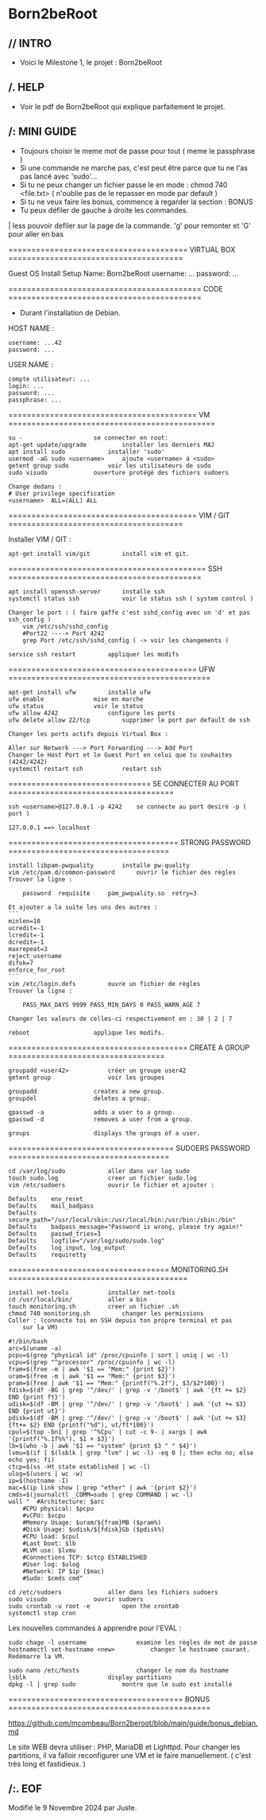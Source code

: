 # Born2beRoot

## // INTRO

* Voici le Milestone 1, le projet : Born2beRoot

## /. HELP

* Voir le pdf de Born2beRoot qui explique parfaitement le projet.


## /: MINI GUIDE


* Toujours choisir le meme mot de passe pour tout ( meme le passphrase )
* Si une commande ne marche pas, c'est peut être parce que tu ne l'as pas lancé avec 'sudo'...
* Si tu ne peux changer un fichier passe le en mode : chmod 740 <file.txt> ( n'oublie pas de le repasser en mode par default )
* Si tu ne veux faire les bonus, commence à regarder la section : BONUS
* Tu peux défiler de gauche à droite les commandes.

<command> | less				pouvoir defiler sur la page de la commande.
						'g' pour remonter et 'G' pour aller en bas

======================================= VIRTUAL BOX ======================================

Guest OS Install Setup Name: Born2beRoot
	username: ...
	password: ...

========================================== CODE ==========================================

* Durant l'installation de Debian.

HOST NAME :

	username: ...42
	password: ...

USER NAME :

	compte utilisateur: ...
	login: ...
	password: ...
	passphrase: ...

========================================= VM =============================================

	su -					se connecter en root:
	apt-get update/upgrade			installer les derniers MAJ
	apt install sudo			installer 'sudo'
	usermod -aG sudo <username>		ajoute <username> à <sudo>
	getent group sudo			voir les utilisateurs de sudo
	sudo visudo				ouverture protégé des fichiers sudoers

	Change dedans :
	# User privilege specification
	<username>	ALL=(ALL) ALL

========================================= VIM / GIT ======================================

Installer VIM / GIT :

	apt-get install vim/git			install vim et git.

=========================================== SSH ==========================================

	apt install openssh-server		installe ssh
	systemctl status ssh			voir le status ssh ( system control )
	
	Changer le port : ( faire gaffe c'est sshd_config avec un 'd' et pas ssh_config )
		vim /etc/ssh/sshd_config
		#Port22 ----> Port 4242
		grep Port /etc/ssh/sshd_config ( -> voir les changements )

	service ssh restart			appliquer les modifs

========================================= UFW ============================================

	apt-get install ufw			installe ufw
	ufw enable				mise en marche
	ufw status				voir le status
	ufw allow 4242				configure les ports
	ufw delete allow 22/tcp			supprimer le port par default de ssh

	Changer les ports actifs depuis Virtual Box :

	Aller sur Network ---> Port Forwarding ---> Add Port
	Changer le Host Port et le Guest Port en celui que tu souhaites (4242/4242)
	systemctl restart ssh			restart ssh

=============================== SE CONNECTER AU PORT ====================================

	ssh <username>@127.0.0.1 -p 4242	se connecte au port desiré -p ( port )

	127.0.0.1 ==> localhost

===================================== STRONG PASSWORD ===================================

	install libpam-pwquality		installe pw-quality
	vim /etc/pam.d/common-password		ouvrir le fichier des règles
	Trouver la ligne :

		password  requisite     pam_pwquality.so  retry=3

	Et ajouter a la suite les uns des autres :
	```
	minlen=10
	ucredit=-1
	lcredit=-1
	dcredit=-1
	maxrepeat=3
	reject_username
	difok=7
	enforce_for_root
	```
	vim /etc/login.defs			ouvre un fichier de règles
	Trouver la ligne :

		PASS_MAX_DAYS 9999 PASS_MIN_DAYS 0 PASS_WARN_AGE 7
	
	Changer les valeurs de celles-ci respectivement en : 30 | 2 | 7

	reboot					applique les modifs.

======================================= CREATE A GROUP ==================================

	groupadd <user42>			créer un groupe	user42
	getent group				voir les groupes

	groupadd				creates a new group.
	groupdel				deletes a group.

	gpasswd -a				adds a user to a group.
	gpasswd -d				removes a user from a group.

	groups					displays the groups of a user.

==================================== SUDOERS PASSWORD ===================================

	cd /var/log/sudo			aller dans var log sudo
	touch sudo.log				creer un fichier sudo.log
	vim /etc/sudoers			ouvrir le fichier et ajouter :

	Defaults	env_reset
	Defaults	mail_badpass
	Defaults	secure_path="/usr/local/sbin:/usr/local/bin:/usr/bin:/sbin:/bin"
	Defaults	badpass_message="Password is wrong, please try again!"
	Defaults	passwd_tries=3
	Defaults	logfile="/var/log/sudo/sudo.log"
	Defaults	log_input, log_output
	Defaults	requiretty

=================================== MONITORING.SH =======================================

	install net-tools			installer net-tools
	cd /usr/local/bin/			aller a bin
	touch monitoring.sh			creer un fichier .sh
	chmod 740 monitoring.sh			changer les permissions
	Coller : (connecte toi en SSH depuis ton propre terminal et pas 
		sur la VM)

```
#!/bin/bash
arc=$(uname -a)
pcpu=$(grep "physical id" /proc/cpuinfo | sort | uniq | wc -l) 
vcpu=$(grep "^processor" /proc/cpuinfo | wc -l)
fram=$(free -m | awk '$1 == "Mem:" {print $2}')
uram=$(free -m | awk '$1 == "Mem:" {print $3}')
pram=$(free | awk '$1 == "Mem:" {printf("%.2f"), $3/$2*100}')
fdisk=$(df -BG | grep '^/dev/' | grep -v '/boot$' | awk '{ft += $2} END {print ft}')
udisk=$(df -BM | grep '^/dev/' | grep -v '/boot$' | awk '{ut += $3} END {print ut}')
pdisk=$(df -BM | grep '^/dev/' | grep -v '/boot$' | awk '{ut += $3} {ft+= $2} END {printf("%d"), ut/ft*100}')
cpul=$(top -bn1 | grep '^%Cpu' | cut -c 9- | xargs | awk '{printf("%.1f%%"), $1 + $3}')
lb=$(who -b | awk '$1 == "system" {print $3 " " $4}')
lvmu=$(if [ $(lsblk | grep "lvm" | wc -l) -eq 0 ]; then echo no; else echo yes; fi)
ctcp=$(ss -Ht state established | wc -l)
ulog=$(users | wc -w)
ip=$(hostname -I)
mac=$(ip link show | grep "ether" | awk '{print $2}')
cmds=$(journalctl _COMM=sudo | grep COMMAND | wc -l)
wall "	#Architecture: $arc
	#CPU physical: $pcpu
	#vCPU: $vcpu
	#Memory Usage: $uram/${fram}MB ($pram%)
	#Disk Usage: $udisk/${fdisk}Gb ($pdisk%)
	#CPU load: $cpul
	#Last boot: $lb
	#LVM use: $lvmu
	#Connections TCP: $ctcp ESTABLISHED
	#User log: $ulog
	#Network: IP $ip ($mac)
	#Sudo: $cmds cmd"
```

	cd /etc/sudoers				aller dans les fichiers sudoers
	sudo visudo				ouvrir sudoers
	sudo crontab -u root -e			open the crontab
	systemctl stop cron

Les nouvelles commandes à apprendre pour l'EVAL :

	sudo chage -l username				examine les règles de mot de passe
	hostnamectl set-hostname <new>			changer le hostname courant.
	Redémarre la VM.

	sudo nano /etc/hosts				changer le nom du hostname
	lsblk						display partitions
	dpkg -l | grep sudo				montre que le sudo est installé

====================================== BONUS ============================================

https://github.com/mcombeau/Born2beroot/blob/main/guide/bonus_debian.md

Le site WEB devra utiliser : PHP, MariaDB et Lighttpd.
Pour changer les partitions, il va falloir reconfigurer une VM et le faire manuellement.
( c'est très long et fastidieux. )

##	/:. EOF

Modifié le 9 Novembre 2024 par Juste.<br>
